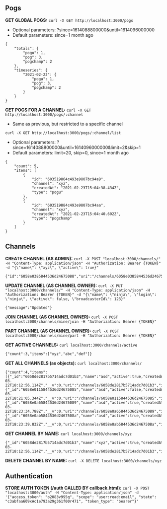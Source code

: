 ## Pogs

**GET GLOBAL POGS:**
`curl -X GET http://localhost:3000/pogs`

- Optional parameters: ?since=1614088800000&until=1614096000000
- Default parameters: since=1 month ago

```
{
    "totals": {
        "pogu": 1,
        "pog": 3,
        "pogchamp": 2
    },
    "timeseries": {
        "2021-02-23": {
            "pogu": 1,
            "pog": 3,
            "pogchamp": 2
        }
    }
}
```

**GET POGS FOR A CHANNEL:**
`curl -X GET http://localhost:3000/pogs/:channel`

- Same as previous, but restricted to a specific channel

`curl -X GET http://localhost:3000/pogs/:channel/list`

- Optional parameters: ?since=1614088800000&until=1614096000000&limit=2&skip=1
- Default parameters: limit=20, skip=0, since=1 month ago

```
{
    "count": 5,
    "items": [
        {
            "id": "603519864c493e9807bc94a9",
            "channel": "xyz",
            "createdAt": "2021-02-23T15:04:38.434Z",
            "type": "pogu"
        },
        {
            "id": "603519884c493e9807bc94aa",
            "channel": "xyz",
            "createdAt": "2021-02-23T15:04:40.602Z",
            "type": "pogchamp"
        }
    ]
}
```

## Channels

**CREATE CHANNEL (AS ADMIN):**
`curl -X POST "localhost:3000/channels/" -H "Content-Type: application/json" -H "Authorization: Bearer {TOKEN}" -d "{\"name\": \"xyz\", \"active\": true}"`

```
{"id":"6058e0385844536d24675088","uri":"/channels/6058e0385844536d24675088"}
```

**UPDATE CHANNEL (AS CHANNEL OWNER):**
`curl -X PUT "localhost:3000/channels/" -H "Content-Type: application/json" -H "Authorization: Bearer {TOKEN}" -d "{\"name\": \"ninja\", \"login\": \"ninja\", \"active\": false, \"broadcasterId\": 123}"`

```
{"message":"Updated"}
```

**JOIN CHANNEL (AS CHANNEL OWNER):**
`curl -X POST localhost:3000/channels/mine/join -H "Authorization: Bearer {TOKEN}"`

**PART CHANNEL (AS CHANNEL OWNER):**
`curl -X POST localhost:3000/channels/mine/part -H "Authorization: Bearer {TOKEN}"`

**GET ACTIVE CHANNELS:**
`curl localhost:3000/channels/active`

```
{"count":3,"items":["xyz","abc","def"]}
```

**GET ALL CHANNELS (as objects):**
`curl localhost:3000/channels/`

```
{"count":4,"items":[{"_id":"6058de2817b5714adc7d01b3","name":"asd","active":true,"createdAt":"2021-03-22T18:12:56.114Z","__v":0,"uri":"/channels/6058de2817b5714adc7d01b3","id":"6058de2817b5714adc7d01b3"},{"_id":"6058e0115844536d24675085","name":"asd","active":false,"createdAt":"2021-03-22T18:21:05.344Z","__v":0,"uri":"/channels/6058e0115844536d24675085","id":"6058e0115844536d24675085"},{"_id":"6058e0a65844536d24675089","name":"asd","active":true,"createdAt":"2021-03-22T18:23:34.788Z","__v":0,"uri":"/channels/6058e0a65844536d24675089","id":"6058e0a65844536d24675089"},{"_id":"6058e0ab5844536d2467508a","name":"asd","active":true,"createdAt":"2021-03-22T18:23:39.832Z","__v":0,"uri":"/channels/6058e0ab5844536d2467508a","id":"6058e0ab5844536d2467508a"}]}
```

**GET CHANNEL BY NAME:**
`curl localhost:3000/channels/xyz`

```
{"_id":"6058de2817b5714adc7d01b3","name":"xyz","active":true,"createdAt":"2021-03-22T18:12:56.114Z","__v":0,"uri":"/channels/6058de2817b5714adc7d01b3","id":"6058de2817b5714adc7d01b3"}
```

**DELETE CHANNEL BY NAME:**
`curl -X DELETE localhost:3000/channels/xyz`

## Authentication

**STORE AUTH TOKEN (/auth CALLED BY callback.html):**
`curl -X POST "localhost:3000/auth" -H "Content-Type: application/json" -d '{"access_token": "o2083v995q", "scope": "user:read:email", "state": "c3abfaa609xAc1e793a29g361f00r471", "token_type": "bearer"}'`